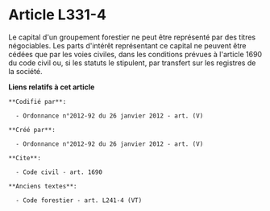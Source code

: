 # Article L331-4

Le capital d'un groupement forestier ne peut être représenté par des titres négociables. Les parts d'intérêt représentant ce
capital ne peuvent être cédées que par les voies civiles, dans les conditions prévues à l'article 1690 du code civil ou, si
les statuts le stipulent, par transfert sur les registres de la société.

**Liens relatifs à cet article**

	**Codifié par**:

	  - Ordonnance n°2012-92 du 26 janvier 2012 - art. (V)

	**Créé par**:

	  - Ordonnance n°2012-92 du 26 janvier 2012 - art. (V)

	**Cite**:

	  - Code civil - art. 1690

	**Anciens textes**:

	  - Code forestier - art. L241-4 (VT)
